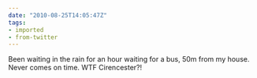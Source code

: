 ```yaml
---
date: "2010-08-25T14:05:47Z"
tags:
- imported
- from-twitter
---
```

Been waiting in the rain for an hour waiting for a bus, 50m from my house. Never comes on time. WTF Cirencester?\!
